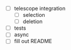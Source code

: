- [ ] telescope integration
    - [ ] selection
    - [ ] deletion
- [ ] tests
- [ ] async
- [ ] fill out README
